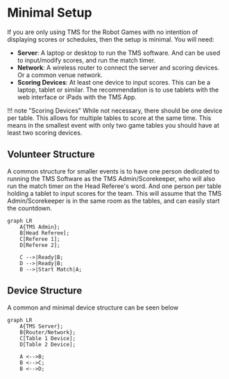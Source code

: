 # Minimal Setup
If you are only using TMS for the Robot Games with no intention of displaying scores or schedules, then the setup is minimal. You will need:

- **Server**: A laptop or desktop to run the TMS software. And can be used to input/modify scores, and run the match timer.
- **Network**: A wireless router to connect the server and scoring devices. Or a common venue network.
- **Scoring Devices**: At least one device to input scores. This can be a laptop, tablet or similar. The recommendation is to use tablets with the web interface or iPads with the TMS App.

!!! note "Scoring Devices"
    While not necessary, there should be one device per table. This allows for multiple tables to score at the same time. This means in the smallest event with only two game tables you should have at least two scoring devices.

## Volunteer Structure
A common structure for smaller events is to have one person dedicated to running the TMS Software as the TMS Admin/Scorekeeper, who will also run the match timer on the Head Referee's word. And one person per table holding a tablet to input scores for the team. This will assume that the TMS Admin/Scorekeeper is in the same room as the tables, and can easily start the countdown.

```mermaid
graph LR
    A{TMS Admin};
    B[Head Referee];
    C[Referee 1];
    D[Referee 2];

    C -->|Ready|B;
    D -->|Ready|B;
    B -->|Start Match|A;
```

## Device Structure
A common and minimal device structure can be seen below
```mermaid
graph LR
    A{TMS Server};
    B{Router/Network};
    C[Table 1 Device];
    D[Table 2 Device];

    A <-->B;
    B <-->C;
    B <-->D;
```